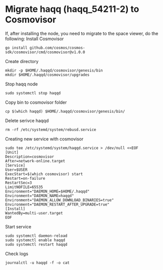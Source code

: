 # Migrate haqq (haqq_54211-2) to Cosmovisor
If, after installing the node, you need to migrate to the space viewer, do the following:
Install Cosmovisor
```
go install github.com/cosmos/cosmos-sdk/cosmovisor/cmd/cosmovisor@v1.0.0
```
Create directory
```
mkdir -p $HOME/.haqqd/cosmovisor/genesis/bin
mkdir $HOME/.haqqd/cosmovisor/upgrades
```
Stop haqq node
```
sudo systemctl stop haqqd
```
Copy bin to cosmovisor folder
```
cp $(which haqqd) $HOME/.haqqd/cosmovisor/genesis/bin/
```
Delete serivce haqqd
```
rm -rf /etc/systemd/system/rebusd.service
```
Creating new service with cosmovisor
```
sudo tee /etc/systemd/system/haqqd.service > /dev/null <<EOF  
[Unit]
Description=cosmovisor
After=network-online.target
[Service]
User=$USER
ExecStart=$(which cosmovisor) start
Restart=on-failure
RestartSec=3
LimitNOFILE=65535
Environment="DAEMON_HOME=$HOME/.haqqd"
Environment="DAEMON_NAME=haqqd"
Environment="DAEMON_ALLOW_DOWNLOAD_BINARIES=true"
Environment="DAEMON_RESTART_AFTER_UPGRADE=true"
[Install]
WantedBy=multi-user.target
EOF
```
Start service
```
sudo systemctl daemon-reload
sudo systemctl enable haqqd
sudo systemctl restart haqqd
```
Check logs
```
journalctl -u haqqd -f -o cat
```
